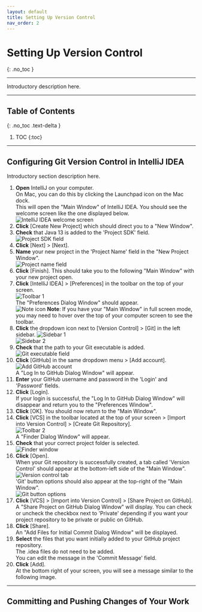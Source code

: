 ```yaml
---
layout: default
title: Setting Up Version Control
nav_order: 2
---
```


# Setting Up Version Control
{: .no_toc }


---

Introductory description here. 

---

## Table of Contents
{: .no_toc .text-delta }

1. TOC
{:toc}

---

## Configuring Git Version Control in IntelliJ IDEA
Introductory section description here.  
1. **Open** IntelliJ on your computer.<br> 
On Mac, you can do this by clicking the Launchpad icon on the Mac dock.<br>
This will open the "Main Window" of IntelliJ IDEA. You should see the welcome screen like the one displayed below.<br>
![IntelliJ IDEA welcome screen](https://github.com/seungho0106/Documentation/blob/gh-pages/assets/images/version-control/vc1.png?raw=true "IntelliJ IDEA welcome screen")
2. **Click** \[Create New Project\] which should direct you to a "New Window".<br> 
3. **Check** that Java 13 is added to the 'Project SDK' field.<br>
![Project SDK field](https://github.com/seungho0106/Documentation/blob/gh-pages/assets/images/version-control/vc2.png?raw=true "Project SDK field")
4. **Click** \[Next\] > \[Next\].
5. **Name** your new project in the 'Project Name' field in the "New Project Window".<br>
![Project name field](https://github.com/seungho0106/Documentation/blob/gh-pages/assets/images/version-control/vc3.png?raw=true "Project name field")
6. **Click** \[Finish\]. This should take you to the following "Main Window" with your new project open.
7. **Click** \[IntelliJ IDEA\] > \[Preferences\] in the toolbar on the top of your screen.<br>
![Toolbar 1](https://github.com/seungho0106/Documentation/blob/gh-pages/assets/images/version-control/vc4.png?raw=true "Toolbar 1")<br>
The "Preferences Dialog Window" should appear.<br>
![Note icon](https://github.com/seungho0106/Documentation/blob/gh-pages/assets/images/note-icon.png?raw=true "Note icon")  **Note**: If you have your "Main Window" in full screen mode, you may need to hover over the top of your computer screen to see the toolbar.<br>
8. **Click** the dropdown icon next to \[Version Control\] > \[Git\] in the left sidebar.
![Sidebar 1](https://github.com/seungho0106/Documentation/blob/gh-pages/assets/images/version-control/vc5.png?raw=true "Sidebar 1")<br>
![Sidebar 2](https://github.com/seungho0106/Documentation/blob/gh-pages/assets/images/version-control/vc6.png?raw=true "Sidebar 2")
9. **Check** that the path to your Git executable is added. 
![Git executable field](https://github.com/seungho0106/Documentation/blob/gh-pages/assets/images/version-control/vc7.png?raw=true "Git executable field")
10. **Click** [GitHub] in the same dropdown menu > \[Add account\].<br>
![Add GitHub account](https://github.com/seungho0106/Documentation/blob/gh-pages/assets/images/version-control/vc8.png?raw=true "Add GitHub account")<br>
A "Log In  to GitHub Dialog Window" will appear.
11. **Enter** your GitHub username and password in the 'Login' and 'Password' fields.
12. **Click** \[Login\].<br>
If your login is successful, the "Log In to GitHub Dialog Window" will disappear and return you to the "Preferences Window".
13. **Click** \[OK\]. You should now return to the "Main Window".
14. **Click** \[VCS\] in the toolbar located at the top of your screen > \[Import into Version Control\] > \[Create Git Repository\].<br>
![Toolbar 2](https://github.com/seungho0106/Documentation/blob/gh-pages/assets/images/version-control/vc9.png?raw=true "Toolbar 2")<br>
A "Finder Dialog Window" will appear.
15. **Check** that your correct project folder is selected.<br>
![Finder window](https://github.com/seungho0106/Documentation/blob/gh-pages/assets/images/version-control/vc10.png?raw=true "Finder window")
16. **Click** \[Open\].<br>
When your Git repository is successfully created, a tab called 'Version Control' should appear at the bottom-left side of the "Main Window".<br>
![Version control tab](https://github.com/seungho0106/Documentation/blob/gh-pages/assets/images/version-control/vc11.png?raw=true "Version control tab")<br>
'Git' button options should also appear at the top-right of the "Main Window".<br>
![Git button options](https://github.com/seungho0106/Documentation/blob/gh-pages/assets/images/version-control/vc12.png?raw=true "Git button options")
17. **Click** \[VCS\] > \[Import into Version Control\] > \[Share Project on GitHub\].<br>
A "Share Project on GitHub Dialog Window" will display. You can check or uncheck the checkbox next to 'Private' depending if you want your project repository to be private or public on GitHub.
18. **Click** \[Share\].<br>
An "Add Files for Initial Commit Dialog Window" will be displayed.
19. **Select** the files that you want initially added to your GitHub project repository.<br>
The .idea files do not need to be added.<br>
You can edit the message in the 'Commit Message' field.
20. **Click** \[Add\].<br>
At the bottom right of your screen, you will see a message similar to the following image.

---

## Committing and Pushing Changes of Your Work